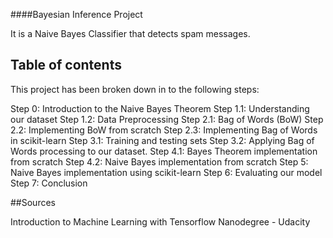 ####Bayesian Inference Project

It is a Naive Bayes Classifier that detects spam messages.


## Table of contents

This project has been broken down in to the following steps:

Step 0: Introduction to the Naive Bayes Theorem
Step 1.1: Understanding our dataset
Step 1.2: Data Preprocessing
Step 2.1: Bag of Words (BoW)
Step 2.2: Implementing BoW from scratch
Step 2.3: Implementing Bag of Words in scikit-learn
Step 3.1: Training and testing sets
Step 3.2: Applying Bag of Words processing to our dataset.
Step 4.1: Bayes Theorem implementation from scratch
Step 4.2: Naive Bayes implementation from scratch
Step 5: Naive Bayes implementation using scikit-learn
Step 6: Evaluating our model
Step 7: Conclusion


##Sources

Introduction to Machine Learning with Tensorflow Nanodegree - Udacity
